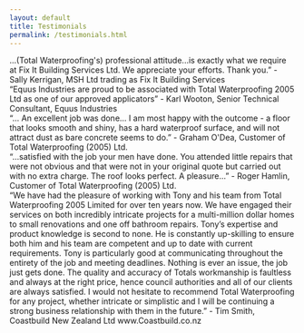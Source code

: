```yaml
---
layout: default
title: Testimonials
permalink: /testimonials.html
---
```

<div class="testimonials">
  <div class="text-block">
    ...(Total Waterproofing's) professional attitude...is exactly what we require at Fix It Building Services Ltd. We appreciate your efforts. Thank you.”
  - Sally Kerrigan, MSH Ltd trading as Fix It Building Services
  </div>

  <div class="text-block">
    “Equus Industries are proud to be associated with Total Waterproofing 2005 Ltd as one of our approved applicators”
  - Karl Wooton, Senior Technical Consultant, Equus Industries
  </div>

  <div class="text-block">
    “... An excellent job was done... I am most happy with the outcome - a floor that looks smooth and shiny, has a hard waterproof surface, and will not attract dust as bare concrete seems to do.”
  - Graham O'Dea, Customer of Total Waterproofing (2005) Ltd.
  </div>

  <div class="text-block">
    “...satisfied with the job your men have done. You attended little repairs that were not obvious and that were not in your original quote but carried out with no extra charge. The roof looks perfect. A pleasure...”
  - Roger Hamlin, Customer of Total Waterproofing (2005) Ltd.
  </div>

  <div class="text-block">
    “We have had the pleasure of working with Tony and his team from Total Waterproofing 2005 Limited for over ten years now. We have engaged their services on both incredibly intricate projects for a multi-million dollar homes to small renovations and one off bathroom repairs. Tony’s expertise and product knowledge is second to none. He is constantly up-skilling to ensure both him and his team are competent and up to date with current requirements. Tony is particularly good at communicating throughout the entirety of the job and meeting deadlines. Nothing is ever an issue, the job just gets done. The quality and accuracy of Totals workmanship is faultless and always at the right price, hence council authorities and all of our clients are always satisfied. I would not hesitate to recommend Total Waterproofing for any project, whether intricate or simplistic and I will be continuing a strong business relationship with them in the future.”
    - Tim Smith, Coastbuild New Zealand Ltd www.Coastbuild.co.nz
  </div>

</div>
